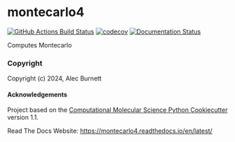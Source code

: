 # montecarlo4
[//]: # (Badges)
[![GitHub Actions Build Status](https://github.com/REPLACE_WITH_OWNER_ACCOUNT/montecarlo4/workflows/CI/badge.svg)](https://github.com/REPLACE_WITH_OWNER_ACCOUNT/montecarlo4/actions?query=workflow%3ACI)
[![codecov](https://codecov.io/gh/REPLACE_WITH_OWNER_ACCOUNT/montecarlo4/branch/main/graph/badge.svg)](https://codecov.io/gh/REPLACE_WITH_OWNER_ACCOUNT/montecarlo4/branch/main)
[![Documentation Status](https://img.shields.io/badge/docs-stable-brightgreen.svg)](https://montecarlo4.readthedocs.io/en/latest/)

Computes Montecarlo

### Copyright

Copyright (c) 2024, Alec Burnett

#### Acknowledgements
 
Project based on the 
[Computational Molecular Science Python Cookiecutter](https://github.com/molssi/cookiecutter-cms) version 1.1.

Read The Docs Website:
https://montecarlo4.readthedocs.io/en/latest/

